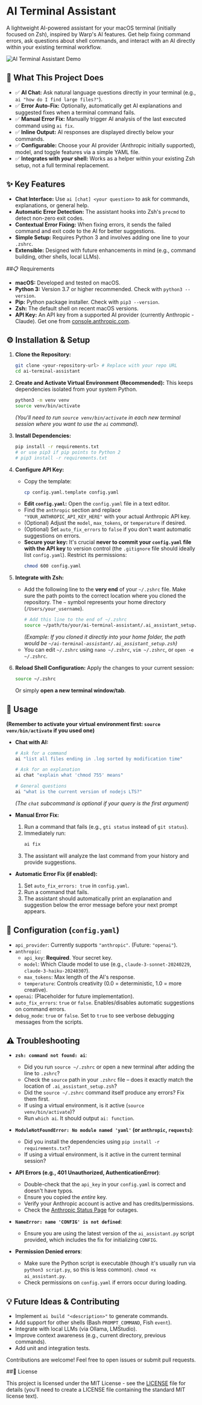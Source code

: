 # AI Terminal Assistant

A lightweight AI-powered assistant for your macOS terminal (initially focused on Zsh), inspired by Warp's AI features. Get help fixing command errors, ask questions about shell commands, and interact with an AI directly within your existing terminal workflow.

![AI Terminal Assistant Demo](https://user-images.githubusercontent.com/12345/example-image-placeholder.png)
<!-- Replace the above placeholder URL with an actual screenshot or GIF of the assistant in action! -->
<!-- You can use the original image you provided initially, or create a new one showing a chat or fix interaction -->

## 🚀 What This Project Does

*   ✅ **AI Chat:** Ask natural language questions directly in your terminal (e.g., `ai "how do I find large files?"`).
*   ✅ **Error Auto-Fix:** Optionally, automatically get AI explanations and suggested fixes when a terminal command fails.
*   ✅ **Manual Error Fix:** Manually trigger AI analysis of the last executed command using `ai fix`.
*   ✅ **Inline Output:** AI responses are displayed directly below your commands.
*   ✅ **Configurable:** Choose your AI provider (Anthropic initially supported), model, and toggle features via a simple YAML file.
*   ✅ **Integrates with *your* shell:** Works as a helper within your existing Zsh setup, not a full terminal replacement.

## ✨ Key Features

*   **Chat Interface:** Use `ai [chat] <your question>` to ask for commands, explanations, or general help.
*   **Automatic Error Detection:** The assistant hooks into Zsh's `precmd` to detect non-zero exit codes.
*   **Contextual Error Fixing:** When fixing errors, it sends the failed command and exit code to the AI for better suggestions.
*   **Simple Setup:** Requires Python 3 and involves adding one line to your `.zshrc`.
*   **Extensible:** Designed with future enhancements in mind (e.g., command building, other shells, local LLMs).

##📋 Requirements

*   **macOS:** Developed and tested on macOS.
*   **Python 3:** Version 3.7 or higher recommended. Check with `python3 --version`.
*   **Pip:** Python package installer. Check with `pip3 --version`.
*   **Zsh:** The default shell on recent macOS versions.
*   **API Key:** An API key from a supported AI provider (currently Anthropic - Claude). Get one from [console.anthropic.com](https://console.anthropic.com/).

## ⚙️ Installation & Setup

1.  **Clone the Repository:**
    ```bash
    git clone <your-repository-url> # Replace with your repo URL
    cd ai-terminal-assistant
    ```

2.  **Create and Activate Virtual Environment (Recommended):**
    This keeps dependencies isolated from your system Python.
    ```bash
    python3 -m venv venv
    source venv/bin/activate
    ```
    *(You'll need to run `source venv/bin/activate` in each new terminal session where you want to use the `ai` command).*

3.  **Install Dependencies:**
    ```bash
    pip install -r requirements.txt
    # or use pip3 if pip points to Python 2
    # pip3 install -r requirements.txt
    ```

4.  **Configure API Key:**
    *   Copy the template:
        ```bash
        cp config.yaml.template config.yaml
        ```
    *   **Edit `config.yaml`:** Open the `config.yaml` file in a text editor.
    *   Find the `anthropic` section and replace `"YOUR_ANTHROPIC_API_KEY_HERE"` with your actual Anthropic API key.
    *   (Optional) Adjust the `model`, `max_tokens`, or `temperature` if desired.
    *   (Optional) Set `auto_fix_errors` to `false` if you don't want automatic suggestions on errors.
    *   **Secure your key:** It's crucial **never to commit your `config.yaml` file with the API key** to version control (the `.gitignore` file should ideally list `config.yaml`). Restrict its permissions:
        ```bash
        chmod 600 config.yaml
        ```

5.  **Integrate with Zsh:**
    *   Add the following line to the **very end** of your `~/.zshrc` file. Make sure the path points to the correct location where you cloned the repository. The `~` symbol represents your home directory (`/Users/your_username`).
        ```bash
        # Add this line to the end of ~/.zshrc
        source ~/path/to/your/ai-terminal-assistant/.ai_assistant_setup.zsh
        ```
        *(Example: If you cloned it directly into your home folder, the path would be `~/ai-terminal-assistant/.ai_assistant_setup.zsh`)*
    *   You can edit `~/.zshrc` using `nano ~/.zshrc`, `vim ~/.zshrc`, or `open -e ~/.zshrc`.

6.  **Reload Shell Configuration:**
    Apply the changes to your current session:
    ```bash
    source ~/.zshrc
    ```
    Or simply **open a new terminal window/tab**.

## 🚀 Usage

**(Remember to activate your virtual environment first: `source venv/bin/activate` if you used one)**

*   **Chat with AI:**
    ```bash
    # Ask for a command
    ai "list all files ending in .log sorted by modification time"

    # Ask for an explanation
    ai chat "explain what 'chmod 755' means"

    # General questions
    ai "what is the current version of nodejs LTS?"
    ```
    *(The `chat` subcommand is optional if your query is the first argument)*

*   **Manual Error Fix:**
    1. Run a command that fails (e.g., `gti status` instead of `git status`).
    2. Immediately run:
       ```bash
       ai fix
       ```
    3. The assistant will analyze the last command from your history and provide suggestions.

*   **Automatic Error Fix (if enabled):**
    1. Set `auto_fix_errors: true` in `config.yaml`.
    2. Run a command that fails.
    3. The assistant should automatically print an explanation and suggestion below the error message before your next prompt appears.

## 🔧 Configuration (`config.yaml`)

*   `api_provider`: Currently supports `"anthropic"`. (Future: `"openai"`).
*   `anthropic`:
    *   `api_key`: **Required**. Your secret key.
    *   `model`: Which Claude model to use (e.g., `claude-3-sonnet-20240229`, `claude-3-haiku-20240307`).
    *   `max_tokens`: Max length of the AI's response.
    *   `temperature`: Controls creativity (0.0 = deterministic, 1.0 = more creative).
*   `openai`: (Placeholder for future implementation).
*   `auto_fix_errors`: `true` or `false`. Enables/disables automatic suggestions on command errors.
*   `debug_mode`: `true` or `false`. Set to `true` to see verbose debugging messages from the scripts.

## ⚠️ Troubleshooting

*   **`zsh: command not found: ai`**:
    *   Did you run `source ~/.zshrc` or open a new terminal after adding the line to `.zshrc`?
    *   Check the `source` path in your `.zshrc` file – does it exactly match the location of `.ai_assistant_setup.zsh`?
    *   Did the `source ~/.zshrc` command itself produce any errors? Fix them first.
    *   If using a virtual environment, is it active (`source venv/bin/activate`)?
    *   Run `which ai`. It should output `ai: function`.

*   **`ModuleNotFoundError: No module named 'yaml'` (or `anthropic`, `requests`)**:
    *   Did you install the dependencies using `pip install -r requirements.txt`?
    *   If using a virtual environment, is it active in the current terminal session?

*   **API Errors (e.g., 401 Unauthorized, AuthenticationError)**:
    *   Double-check that the `api_key` in your `config.yaml` is correct and doesn't have typos.
    *   Ensure you copied the *entire* key.
    *   Verify your Anthropic account is active and has credits/permissions.
    *   Check the [Anthropic Status Page](https://status.anthropic.com/) for outages.

*   **`NameError: name 'CONFIG' is not defined`**:
    *   Ensure you are using the latest version of the `ai_assistant.py` script provided, which includes the fix for initializing `CONFIG`.

*   **Permission Denied errors**:
    *   Make sure the Python script is executable (though it's usually run via `python3 script.py`, so this is less common). `chmod +x ai_assistant.py`.
    *   Check permissions on `config.yaml` if errors occur during loading.

## 💡 Future Ideas & Contributing

*   Implement `ai build "<description>"` to generate commands.
*   Add support for other shells (Bash `PROMPT_COMMAND`, Fish `event`).
*   Integrate with local LLMs (via Ollama, LMStudio).
*   Improve context awareness (e.g., current directory, previous commands).
*   Add unit and integration tests.

Contributions are welcome! Feel free to open issues or submit pull requests.

##📄 License

This project is licensed under the MIT License - see the [LICENSE](LICENSE) file for details (you'll need to create a LICENSE file containing the standard MIT license text).
